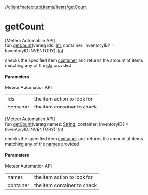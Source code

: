 //[client](../../../index.md)/[meteor.api.items](../index.md)/[Items](index.md)/[getCount](get-count.md)

# getCount

[Meteor Automation API]\
fun [getCount](get-count.md)(vararg ids: [Int](https://kotlinlang.org/api/latest/jvm/stdlib/kotlin/-int/index.html), container: InventoryID? = InventoryID.INVENTORY): [Int](https://kotlinlang.org/api/latest/jvm/stdlib/kotlin/-int/index.html)

checks the specified item [container](get-count.md) and returns the amount of items matching any of the [ids](get-count.md) provided

#### Parameters

Meteor Automation API

| | |
|---|---|
| ids | the item action to look for |
| container | the item container to check |

[Meteor Automation API]\
fun [getCount](get-count.md)(vararg names: [String](https://kotlinlang.org/api/latest/jvm/stdlib/kotlin/-string/index.html), container: InventoryID? = InventoryID.INVENTORY): [Int](https://kotlinlang.org/api/latest/jvm/stdlib/kotlin/-int/index.html)

checks the specified item [container](get-count.md) and returns the amount of items matching any of the [names](get-count.md) provided

#### Parameters

Meteor Automation API

| | |
|---|---|
| names | the item action to look for |
| container | the item container to check |
